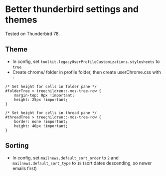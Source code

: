 # Better thunderbird settings and themes

Tested on Thunderbird 78.

## Theme
- In config, set ```toolkit.legacyUserProfileCustomizations.stylesheets``` to ```true```
- Create chrome/ folder in profile folder, then create userChrome.css with :
```
/* Set height for cells in folder pane */
#folderTree > treechildren::-moz-tree-row {
	margin-top: 0px !important;
	height: 25px !important;
}

/* Set height for cells in thread pane */
#threadTree > treechildren::-moz-tree-row {
	border: none !important;
	height: 40px !important;
}
```

## Sorting
- In config, set ```mailnews.default_sort_order``` to ```2``` and ```mailnews.default_sort_type``` to ```18``` (sort dates descending, so newer emails first)
